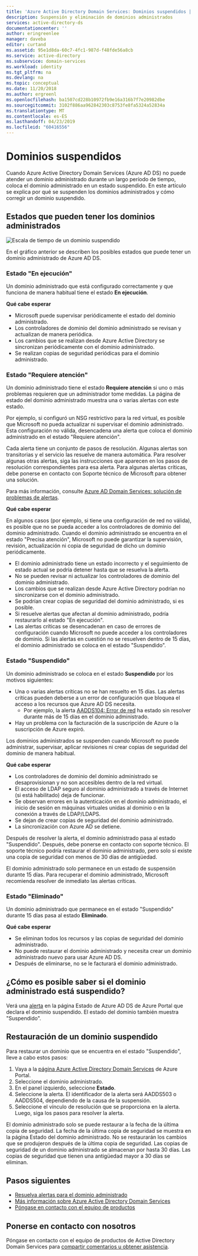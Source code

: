 ```yaml
---
title: 'Azure Active Directory Domain Services: Dominios suspendidos | Microsoft Docs'
description: Suspensión y eliminación de dominios administrados
services: active-directory-ds
documentationcenter: ''
author: eringreenlee
manager: daveba
editor: curtand
ms.assetid: 95e1d8da-60c7-4fc1-987d-f48fde56a8cb
ms.service: active-directory
ms.subservice: domain-services
ms.workload: identity
ms.tgt_pltfrm: na
ms.devlang: na
ms.topic: conceptual
ms.date: 11/20/2018
ms.author: ergreenl
ms.openlocfilehash: ba1507cd228b10972fb9e16a316b7f7e20982dbe
ms.sourcegitcommit: 3102f886aa962842303c8753fe8fa5324a52834a
ms.translationtype: MT
ms.contentlocale: es-ES
ms.lasthandoff: 04/23/2019
ms.locfileid: "60416556"
---
```

# <a name="suspended-domains"></a>Dominios suspendidos
Cuando Azure Active Directory Domain Services (Azure AD DS) no puede atender un dominio administrado durante un largo período de tiempo, coloca el dominio administrado en un estado suspendido. En este artículo se explica por qué se suspenden los dominios administrados y cómo corregir un dominio suspendido.


## <a name="states-your-managed-domain-can-be-in"></a>Estados que pueden tener los dominios administrados

![Escala de tiempo de un dominio suspendido](media/active-directory-domain-services-suspension/suspension-timeline.PNG)

En el gráfico anterior se describen los posibles estados que puede tener un dominio administrado de Azure AD DS.

### <a name="running-state"></a>Estado "En ejecución"
Un dominio administrado que está configurado correctamente y que funciona de manera habitual tiene el estado **En ejecución**.

**Qué cabe esperar**
* Microsoft puede supervisar periódicamente el estado del dominio administrado.
* Los controladores de dominio del dominio administrado se revisan y actualizan de manera periódica.
* Los cambios que se realizan desde Azure Active Directory se sincronizan periódicamente con el dominio administrado.
* Se realizan copias de seguridad periódicas para el dominio administrado.


### <a name="needs-attention-state"></a>Estado "Requiere atención"
Un dominio administrado tiene el estado **Requiere atención** si uno o más problemas requieren que un administrador tome medidas. La página de estado del dominio administrado muestra una o varias alertas con este estado.

Por ejemplo, si configuró un NSG restrictivo para la red virtual, es posible que Microsoft no pueda actualizar ni supervisar el dominio administrado. Esta configuración no válida, desencadena una alerta que coloca el dominio administrado en el estado "Requiere atención".

Cada alerta tiene un conjunto de pasos de resolución. Algunas alertas son transitorias y el servicio las resuelve de manera automática. Para resolver algunas otras alertas, siga las instrucciones que aparecen en los pasos de resolución correspondientes para esa alerta. Para algunas alertas críticas, debe ponerse en contacto con Soporte técnico de Microsoft para obtener una solución.

Para más información, consulte [Azure AD Domain Services: solución de problemas de alertas](active-directory-ds-troubleshoot-alerts.md).

**Qué cabe esperar**

En algunos casos (por ejemplo, si tiene una configuración de red no válida), es posible que no se pueda acceder a los controladores de dominio del dominio administrado. Cuando el dominio administrado se encuentra en el estado "Precisa atención", Microsoft no puede garantizar la supervisión, revisión, actualización ni copia de seguridad de dicho un dominio periódicamente.

* El dominio administrado tiene un estado incorrecto y el seguimiento de estado actual se podría detener hasta que se resuelva la alerta.
* No se pueden revisar ni actualizar los controladores de dominio del dominio administrado.
* Los cambios que se realizan desde Azure Active Directory podrían no sincronizarse con el dominio administrado.
* Se podrían crear copias de seguridad del dominio administrado, si es posible.
* Si resuelve alertas que afectan al dominio administrado, podría restaurarlo al estado "En ejecución".
* Las alertas críticas se desencadenan en caso de errores de configuración cuando Microsoft no puede acceder a los controladores de dominio. Si las alertas en cuestión no se resuelven dentro de 15 días, el dominio administrado se coloca en el estado "Suspendido".


### <a name="the-suspended-state"></a>Estado "Suspendido"
Un dominio administrado se coloca en el estado **Suspendido** por los motivos siguientes:

* Una o varias alertas críticas no se han resuelto en 15 días. Las alertas críticas pueden deberse a un error de configuración que bloquea el acceso a los recursos que Azure AD DS necesita.
    * Por ejemplo, la alerta [AADDS104: Error de red](active-directory-ds-troubleshoot-nsg.md) ha estado sin resolver durante más de 15 días en el dominio administrado.
* Hay un problema con la facturación de la suscripción de Azure o la suscripción de Azure expiró.

Los dominios administrados se suspenden cuando Microsoft no puede administrar, supervisar, aplicar revisiones ni crear copias de seguridad del dominio de manera habitual.

**Qué cabe esperar**
* Los controladores de dominio del dominio administrado se desaprovisionan y no son accesibles dentro de la red virtual.
* El acceso de LDAP seguro al dominio administrado a través de Internet (si está habilitado) deja de funcionar.
* Se observan errores en la autenticación en el dominio administrado, el inicio de sesión en máquinas virtuales unidas al dominio o en la conexión a través de LDAP/LDAPS.
* Se dejan de crear copias de seguridad del dominio administrado.
* La sincronización con Azure AD se detiene.

Después de resolver la alerta, el dominio administrado pasa al estado "Suspendido". Después, debe ponerse en contacto con soporte técnico.
El soporte técnico podría restaurar el dominio administrado, pero solo si existe una copia de seguridad con menos de 30 días de antigüedad.

El dominio administrado solo permanece en un estado de suspensión durante 15 días. Para recuperar el dominio administrado, Microsoft recomienda resolver de inmediato las alertas críticas.


### <a name="deleted-state"></a>Estado "Eliminado"
Un dominio administrado que permanece en el estado "Suspendido" durante 15 días pasa al estado **Eliminado**.

**Qué cabe esperar**
* Se eliminan todos los recursos y las copias de seguridad del dominio administrado.
* No puede restaurar el dominio administrado y necesita crear un dominio administrado nuevo para usar Azure AD DS.
* Después de eliminarse, no se le facturará el dominio administrado.


## <a name="how-do-you-know-if-your-managed-domain-is-suspended"></a>¿Cómo es posible saber si el dominio administrado está suspendido?
Verá una [alerta](active-directory-ds-troubleshoot-alerts.md) en la página Estado de Azure AD DS de Azure Portal que declara el dominio suspendido. El estado del dominio también muestra "Suspendido".


## <a name="restore-a-suspended-domain"></a>Restauración de un dominio suspendido
Para restaurar un dominio que se encuentra en el estado "Suspendido", lleve a cabo estos pasos:

1. Vaya a la [página Azure Active Directory Domain Services](https://portal.azure.com/#blade/HubsExtension/Resources/resourceType/Microsoft.AAD%2FdomainServices) de Azure Portal.
2. Seleccione el dominio administrado.
3. En el panel izquierdo, seleccione **Estado**.
4. Seleccione la alerta. El identificador de la alerta será AADDS503 o AADDS504, dependiendo de la causa de la suspensión.
5. Seleccione el vínculo de resolución que se proporciona en la alerta. Luego, siga los pasos para resolver la alerta.

El dominio administrado solo se puede restaurar a la fecha de la última copia de seguridad. La fecha de la última copia de seguridad se muestra en la página Estado del dominio administrado. No se restaurarán los cambios que se produjeron después de la última copia de seguridad. Las copias de seguridad de un dominio administrado se almacenan por hasta 30 días. Las copias de seguridad que tienen una antigüedad mayor a 30 días se eliminan.


## <a name="next-steps"></a>Pasos siguientes
- [Resuelva alertas para el dominio administrado](active-directory-ds-troubleshoot-alerts.md)
- [Más información sobre Azure Active Directory Domain Services](active-directory-ds-overview.md)
- [Póngase en contacto con el equipo de productos](active-directory-ds-contact-us.md)

## <a name="contact-us"></a>Ponerse en contacto con nosotros
Póngase en contacto con el equipo de productos de Active Directory Domain Services para [compartir comentarios u obtener asistencia](active-directory-ds-contact-us.md).
